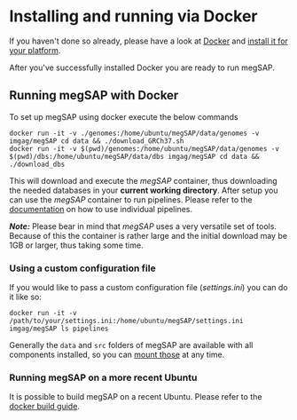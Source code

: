 # Installing and running via Docker

If you haven't done so already, please have a look at [Docker](https://docker.io) and [install it for your platform](https://docs.docker.com/install/).

After you've successfully installed Docker you are ready to run megSAP.

## Running megSAP with Docker

To set up megSAP using docker execute the below commands

```
docker run -it -v ./genomes:/home/ubuntu/megSAP/data/genomes -v imgag/megSAP cd data && ./download_GRCh37.sh
docker run -it -v $(pwd)/genomes:/home/ubuntu/megSAP/data/genomes -v $(pwd)/dbs:/home/ubuntu/megSAP/data/dbs imgag/megSAP cd data && ./download_dbs
```

This will download and execute the _megSAP_ container, thus downloading the needed databases in your **current working directory**.
After setup you can use the _megSAP_ container to run pipelines. Please refer to the [documentation](./pipelines.md) on how to use individual pipelines.

***Note:*** Please bear in mind that _megSAP_ uses a very versatile set of tools. Because of this the container is rather large and the initial download may be 1GB or larger, thus taking some time.

### Using a custom configuration file

If you would like to pass a custom configuration file (_settings.ini_) you can do it like so:

```
docker run -it -v /path/to/your/settings.ini:/home/ubuntu/megSAP/settings.ini imgag/megSAP ls pipelines
```

Generally the `data` and `src` folders of megSAP are available with all components installed, so you can [mount those](https://docs.docker.com/storage/volumes/) at any time.

### Running megSAP on a more recent Ubuntu
It is possible to build megSAP on a recent Ubuntu. Please refer to the [docker build guide](./build_docker.md).

